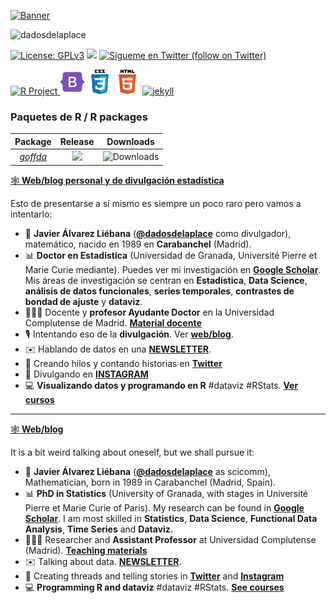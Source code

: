 <!--
**dadosdelaplace/dadosdelaplace** is a ✨ _special_ ✨ repository because its `README.md` (this file) appears on your GitHub profile.
-->

<a href="https://pbs.twimg.com/profile_banners/238620126/1600271641/1500x500"><img border="0" alt="Banner" src="https://pbs.twimg.com/profile_banners/238620126/1600271641/1500x500" width="640" height="200"></a>

<img src="https://komarev.com/ghpvc/?username=dadosdelaplace&label=Profile%20views&color=blue&style=plastic" alt="dadosdelaplace">

[![License:
GPLv3](https://img.shields.io/badge/license-GPLv3-blue.svg)](https://www.gnu.org/licenses/gpl-3.0)
<a href="https://github.com/dadosdelaplace/hilostwitter/graphs/contributors" alt="Contributors"> <img src="https://img.shields.io/github/contributors/dadosdelaplace/hilostwitter" /></a>
<a href="https://twitter.com/intent/follow?screen_name=dadosdelaplace"> <img src="https://img.shields.io/twitter/follow/dadosdelaplace?style=social&logo=twitter"
            alt="Sígueme en Twitter (follow on Twitter)"></a>
            

<p align="left">
  <a href="https://www.r-project.org/" target="_blank"><img src="https://www.r-project.org/Rlogo.png" alt="R Project" height="40" />   </a>
  <a href="https://getbootstrap.com" target="_blank"><img src="https://raw.githubusercontent.com/devicons/devicon/master/icons/bootstrap/bootstrap-plain.svg" alt="bootstrap" width="40" height="40" /></a>
    <a href="https://www.w3schools.com/css/" target="_blank"><img src="https://raw.githubusercontent.com/devicons/devicon/master/icons/css3/css3-original-wordmark.svg" alt="css3" width="40" height="40" /></a>
    <a href="https://www.w3.org/html/" target="_blank"><img src="https://raw.githubusercontent.com/devicons/devicon/master/icons/html5/html5-original-wordmark.svg" alt="html5" width="40" height="40" /></a>
    <a href="https://jekyllrb.com/" target="_blank"><img src="https://www.vectorlogo.zone/logos/jekyllrb/jekyllrb-icon.svg" alt="jekyll" width="40" height="40" /></a>
</p>


<h3 align="left">Paquetes de R / R packages</h3>
            
| Package | Release | Downloads |
|:----------------:|:----------------:|:------:|
| [_goffda_](https://github.com/dadosdelaplace/goffda) | [![](https://www.r-pkg.org/badges/version/goffda)](https://cran.r-project.org/package=goffda) | ![Downloads](https://cranlogs.r-pkg.org/badges/goffda) | |

<div align="left">
            
[🕸 **Web/blog personal y de divulgación estadística**](https://dadosdelaplace.github.io)
            
<!-- <div style="text-align: left;"><img src="https://upload.wikimedia.org/wikipedia/commons/thumb/5/5a/Patreon_logomark.svg/1024px-Patreon_logomark.svg.png"  width="40" height="40" alt="Patreon">Puedes <b>contribuir al proyecto de divulgación estadística</b> pagando dos cafés ☕️ en la comunidad <a href="https://patreon.com/dadosdelaplace">Patreon</a></div> --->

            
Esto de presentarse a sí mismo es siempre un poco raro pero vamos a intentarlo:
      
- 🧮 **Javier Álvarez Liébana** (<a href="https://twitter.com/dadosdelaplace"><b>@dadosdelaplace</b></a> como divulgador), matemático, nacido en 1989 en **Carabanchel** (Madrid).
- 📊 **Doctor en Estadística** (Universidad de Granada, Université Pierre et Marie Curie mediante). Puedes ver mi investigación en [**Google Scholar**](https://scholar.google.es/citations?user=Wb3lxFIAAAAJ&hl=en). Mis áreas de investigación se centran en **Estadística**, **Data Science**, **análisis de datos funcionales**, **series temporales**, **contrastes de bondad de ajuste** y **dataviz**.
- 👨🏻‍🏫 Docente y **profesor Ayudante Doctor** en la Universidad Complutense de Madrid. [**Material docente**](https://dadosdelaplace.github.io/teaching)
- 🎙 Intentando eso de la **divulgación**. Ver [**web/blog**](https://dadosdelaplace.github.io/blog-stats).
- ✉️  Hablando de datos en una [**NEWSLETTER**](https://cartasdelaplace.com).
- 🧶 Creando hilos y contando historias en <a href="https://twitter.com/i/events/1398580673221378049"><b>Twitter</b></a>
- 📸 Divulgando en [**INSTAGRAM**](https://www.instagram.com/javieralvarezliebana/)            
- 💻 **Visualizando datos y programando en R** #dataviz #RStats. [**Ver cursos**](https://dadosdelaplace.github.io/courses)


---
            
[🕸 **Web/blog**](https://dadosdelaplace.github.io)
           

It is a bit weird talking about oneself, but we shall pursue it:


- 🧮 **Javier Álvarez Liébana** (<a href="https://twitter.com/dadosdelaplace"><b>@dadosdelaplace</b></a> as scicomm), Mathematician, born in 1989 in Carabanchel (Madrid, Spain).
- 📊 **PhD in Statistics** (University of Granada, with stages in Université Pierre et Marie Curie of Paris). My research can be found in [**Google Scholar**](https://scholar.google.es/citations?user=Wb3lxFIAAAAJ&hl=en). I am most skilled in **Statistics**, **Data Science**, **Functional Data Analysis**, **Time Series** and **Dataviz**.
- 👨🏻‍🏫 Researcher and **Assistant Professor** at Universidad Complutense (Madrid). [**Teaching materials**](https://dadosdelaplace.github.io/teaching)
- ✉️ Talking about data. [**NEWSLETTER**](https://cartasdelaplace.com).
- 🧶 Creating threads and telling stories in <a href="https://twitter.com/i/events/1398580673221378049"><b>Twitter</b></a> and [**Instagram**](https://www.instagram.com/javieralvarezliebana/)       
- 💻 **Programming R and dataviz** #dataviz #RStats. [**See courses**](https://dadosdelaplace.github.io/courses)
            

&nbsp;

                        
